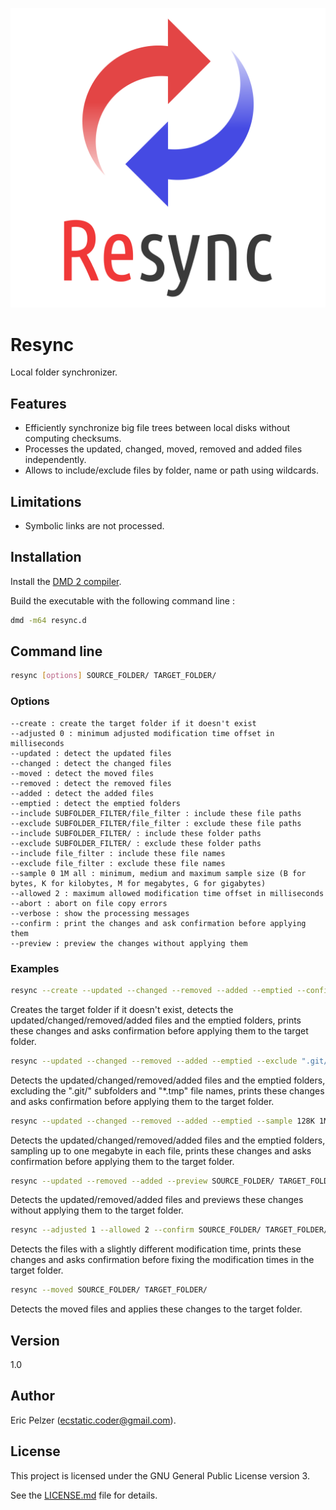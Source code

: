 ![](https://github.com/senselogic/RESYNC/blob/master/LOGO/resync.png)

# Resync

Local folder synchronizer.

## Features

* Efficiently synchronize big file trees between local disks without computing checksums.
* Processes the updated, changed, moved, removed and added files independently.
* Allows to include/exclude files by folder, name or path using wildcards.

## Limitations

* Symbolic links are not processed.

## Installation

Install the [DMD 2 compiler](https://dlang.org/download.html).

Build the executable with the following command line :

```bash
dmd -m64 resync.d
```

## Command line

```bash
resync [options] SOURCE_FOLDER/ TARGET_FOLDER/
```

### Options

```
--create : create the target folder if it doesn't exist
--adjusted 0 : minimum adjusted modification time offset in milliseconds
--updated : detect the updated files
--changed : detect the changed files
--moved : detect the moved files
--removed : detect the removed files
--added : detect the added files
--emptied : detect the emptied folders
--include SUBFOLDER_FILTER/file_filter : include these file paths
--exclude SUBFOLDER_FILTER/file_filter : exclude these file paths
--include SUBFOLDER_FILTER/ : include these folder paths
--exclude SUBFOLDER_FILTER/ : exclude these folder paths
--include file_filter : include these file names
--exclude file_filter : exclude these file names
--sample 0 1M all : minimum, medium and maximum sample size (B for bytes, K for kilobytes, M for megabytes, G for gigabytes)
--allowed 2 : maximum allowed modification time offset in milliseconds
--abort : abort on file copy errors
--verbose : show the processing messages
--confirm : print the changes and ask confirmation before applying them
--preview : preview the changes without applying them
```

### Examples

```bash
resync --create --updated --changed --removed --added --emptied --confirm SOURCE_FOLDER/ TARGET_FOLDER/
```

Creates the target folder if it doesn't exist, detects the updated/changed/removed/added files and the emptied folders, prints these changes and asks confirmation before applying them to the target folder.

```bash
resync --updated --changed --removed --added --emptied --exclude ".git/" --exclude "*/.git/" --exclude "*.tmp" --confirm SOURCE_FOLDER/ TARGET_FOLDER/
```

Detects the updated/changed/removed/added files and the emptied folders, excluding the ".git/" subfolders and "\*.tmp" file names, prints these changes and asks confirmation before applying them to the target folder.

```bash
resync --updated --changed --removed --added --emptied --sample 128K 1M 1M --verbose --confirm SOURCE_FOLDER/ TARGET_FOLDER/
```

Detects the updated/changed/removed/added files and the emptied folders, sampling up to one megabyte in each file, prints these changes and asks confirmation before applying them to the target folder.

```bash
resync --updated --removed --added --preview SOURCE_FOLDER/ TARGET_FOLDER/
```

Detects the updated/removed/added files and previews these changes without applying them to the target folder.

```bash
resync --adjusted 1 --allowed 2 --confirm SOURCE_FOLDER/ TARGET_FOLDER/
```

Detects the files with a slightly different modification time, prints these changes and asks confirmation before fixing the modification times in the target folder.

```bash
resync --moved SOURCE_FOLDER/ TARGET_FOLDER/
```

Detects the moved files and applies these changes to the target folder.

## Version

1.0

## Author

Eric Pelzer (ecstatic.coder@gmail.com).

## License

This project is licensed under the GNU General Public License version 3.

See the [LICENSE.md](LICENSE.md) file for details.
